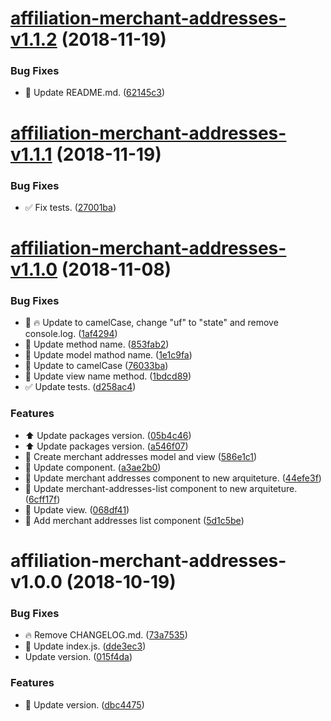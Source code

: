 # [affiliation-merchant-addresses-v1.1.2](https://github.com/stone-payments/affiliation-web-components/compare/affiliation-merchant-addresses-v1.1.1...affiliation-merchant-addresses-v1.1.2) (2018-11-19)


### Bug Fixes

* :memo: Update README.md. ([62145c3](https://github.com/stone-payments/affiliation-web-components/commit/62145c3))

# [affiliation-merchant-addresses-v1.1.1](https://github.com/stone-payments/affiliation-web-components/compare/affiliation-merchant-addresses-v1.1.0...affiliation-merchant-addresses-v1.1.1) (2018-11-19)


### Bug Fixes

* :white_check_mark: Fix tests. ([27001ba](https://github.com/stone-payments/affiliation-web-components/commit/27001ba))

# [affiliation-merchant-addresses-v1.1.0](https://github.com/stone-payments/affiliation-web-components/compare/affiliation-merchant-addresses-v1.0.0...affiliation-merchant-addresses-v1.1.0) (2018-11-08)


### Bug Fixes

* :lipstick: :fire: Update to camelCase, change "uf" to "state" and remove console.log. ([1af4294](https://github.com/stone-payments/affiliation-web-components/commit/1af4294))
* :lipstick: Update method name. ([853fab2](https://github.com/stone-payments/affiliation-web-components/commit/853fab2))
* :lipstick: Update model mathod name. ([1e1c9fa](https://github.com/stone-payments/affiliation-web-components/commit/1e1c9fa))
* :lipstick: Update to camelCase ([76033ba](https://github.com/stone-payments/affiliation-web-components/commit/76033ba))
* :lipstick: Update view name method. ([1bdcd89](https://github.com/stone-payments/affiliation-web-components/commit/1bdcd89))
* :white_check_mark: Update tests. ([d258ac4](https://github.com/stone-payments/affiliation-web-components/commit/d258ac4))


### Features

* :arrow_up: Update packages version. ([05b4c46](https://github.com/stone-payments/affiliation-web-components/commit/05b4c46))
* :arrow_up: Update packages version. ([a546f07](https://github.com/stone-payments/affiliation-web-components/commit/a546f07))
* :construction: Create merchant addresses model and view ([586e1c1](https://github.com/stone-payments/affiliation-web-components/commit/586e1c1))
* :construction: Update component. ([a3ae2b0](https://github.com/stone-payments/affiliation-web-components/commit/a3ae2b0))
* :construction: Update merchant addresses component to new arquiteture. ([44efe3f](https://github.com/stone-payments/affiliation-web-components/commit/44efe3f))
* :construction: Update merchant-addresses-list component to new arquiteture. ([6cff17f](https://github.com/stone-payments/affiliation-web-components/commit/6cff17f))
* :construction: Update view. ([068df41](https://github.com/stone-payments/affiliation-web-components/commit/068df41))
* :tada: Add merchant addresses list component ([5d1c5be](https://github.com/stone-payments/affiliation-web-components/commit/5d1c5be))

# affiliation-merchant-addresses-v1.0.0 (2018-10-19)


### Bug Fixes

* :fire: Remove CHANGELOG.md. ([73a7535](https://github.com/stone-payments/affiliation-web-components/commit/73a7535))
* :lipstick: Update index.js. ([dde3ec3](https://github.com/stone-payments/affiliation-web-components/commit/dde3ec3))
* Update version. ([015f4da](https://github.com/stone-payments/affiliation-web-components/commit/015f4da))


### Features

* :bookmark: Update version. ([dbc4475](https://github.com/stone-payments/affiliation-web-components/commit/dbc4475))
